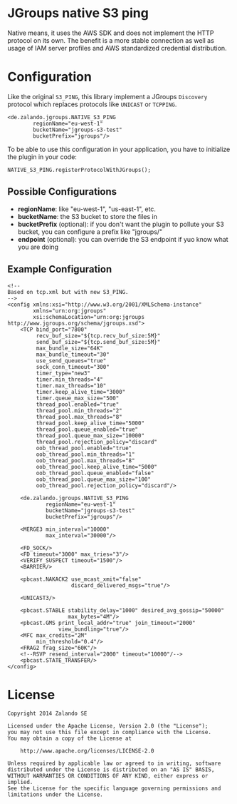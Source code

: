 # JGroups native S3 ping

Native means, it uses the AWS SDK and does not implement the HTTP protocol on its own. The benefit is a more stable
connection as well as usage of IAM server profiles and AWS standardized credential distribution.

# Configuration

Like the original `S3_PING`, this library implement a JGroups `Discovery` protocol which replaces protocols like
`UNICAST` or `TCPPING`.

    <de.zalando.jgroups.NATIVE_S3_PING
            regionName="eu-west-1"
            bucketName="jgroups-s3-test"
            bucketPrefix="jgroups"/>

To be able to use this configuration in your application, you have to initialize the plugin in your code:

    NATIVE_S3_PING.registerProtocolWithJGroups();

## Possible Configurations

* **regionName**: like "eu-west-1", "us-east-1", etc.
* **bucketName**: the S3 bucket to store the files in
* **bucketPrefix** (optional): if you don't want the plugin to pollute your S3 bucket, you can configure a prefix like
  "jgroups/"
* **endpoint** (optional): you can override the S3 endpoint if yuo know what you are doing

## Example Configuration

    <!--
    Based on tcp.xml but with new S3_PING.
    -->
    <config xmlns:xsi="http://www.w3.org/2001/XMLSchema-instance"
            xmlns="urn:org:jgroups"
            xsi:schemaLocation="urn:org:jgroups http://www.jgroups.org/schema/jgroups.xsd">
        <TCP bind_port="7800"
             recv_buf_size="${tcp.recv_buf_size:5M}"
             send_buf_size="${tcp.send_buf_size:5M}"
             max_bundle_size="64K"
             max_bundle_timeout="30"
             use_send_queues="true"
             sock_conn_timeout="300"
             timer_type="new3"
             timer.min_threads="4"
             timer.max_threads="10"
             timer.keep_alive_time="3000"
             timer.queue_max_size="500"
             thread_pool.enabled="true"
             thread_pool.min_threads="2"
             thread_pool.max_threads="8"
             thread_pool.keep_alive_time="5000"
             thread_pool.queue_enabled="true"
             thread_pool.queue_max_size="10000"
             thread_pool.rejection_policy="discard"
             oob_thread_pool.enabled="true"
             oob_thread_pool.min_threads="1"
             oob_thread_pool.max_threads="8"
             oob_thread_pool.keep_alive_time="5000"
             oob_thread_pool.queue_enabled="false"
             oob_thread_pool.queue_max_size="100"
             oob_thread_pool.rejection_policy="discard"/>

        <de.zalando.jgroups.NATIVE_S3_PING
                regionName="eu-west-1"
                bucketName="jgroups-s3-test"
                bucketPrefix="jgroups"/>

        <MERGE3 min_interval="10000"
                max_interval="30000"/>

        <FD_SOCK/>
        <FD timeout="3000" max_tries="3"/>
        <VERIFY_SUSPECT timeout="1500"/>
        <BARRIER/>

        <pbcast.NAKACK2 use_mcast_xmit="false"
                        discard_delivered_msgs="true"/>

        <UNICAST3/>

        <pbcast.STABLE stability_delay="1000" desired_avg_gossip="50000"
                       max_bytes="4M"/>
        <pbcast.GMS print_local_addr="true" join_timeout="2000"
                    view_bundling="true"/>
        <MFC max_credits="2M"
             min_threshold="0.4"/>
        <FRAG2 frag_size="60K"/>
        <!--RSVP resend_interval="2000" timeout="10000"/-->
        <pbcast.STATE_TRANSFER/>
    </config>

# License

    Copyright 2014 Zalando SE

    Licensed under the Apache License, Version 2.0 (the "License");
    you may not use this file except in compliance with the License.
    You may obtain a copy of the License at

        http://www.apache.org/licenses/LICENSE-2.0

    Unless required by applicable law or agreed to in writing, software
    distributed under the License is distributed on an "AS IS" BASIS,
    WITHOUT WARRANTIES OR CONDITIONS OF ANY KIND, either express or implied.
    See the License for the specific language governing permissions and
    limitations under the License.
